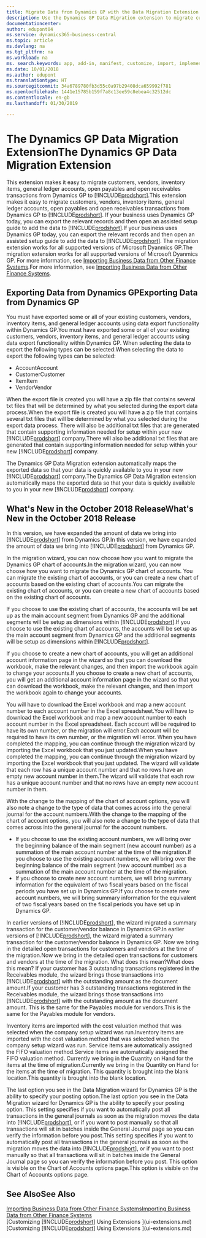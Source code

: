 ```yaml
---
title: Migrate Data from Dynamics GP with the Data Migration Extension | Microsoft Docs
description: Use the Dynamics GP Data Migration extension to migrate customers, vendors, inventory items, general ledger accounts, open payables and open receivables transactions from Dynamics GP to Business Central .
documentationcenter: 
author: edupont04
ms.service: dynamics365-business-central
ms.topic: article
ms.devlang: na
ms.tgt_pltfrm: na
ms.workload: na
ms. search.keywords: app, add-in, manifest, customize, import, implement
ms.date: 10/01/2018
ms.author: edupont
ms.translationtype: HT
ms.sourcegitcommit: 34a6789780fb3d55c0a97b29408dca659992f781
ms.openlocfilehash: 1441e15785b159f7a8c13ee59c8ebea4c32512dc
ms.contentlocale: en-gb
ms.lasthandoff: 01/30/2019

---
```

# <a name="the-dynamics-gp-data-migration-extension"></a><span data-ttu-id="542b2-103">The Dynamics GP Data Migration Extension</span><span class="sxs-lookup"><span data-stu-id="542b2-103">The Dynamics GP Data Migration Extension</span></span> 
<span data-ttu-id="542b2-104">This extension makes it easy to migrate customers, vendors, inventory items, general ledger accounts, open payables and open receivables transactions from Dynamics GP to [!INCLUDE[prodshort](includes/prodshort.md)].</span><span class="sxs-lookup"><span data-stu-id="542b2-104">This extension makes it easy to migrate customers, vendors, inventory items, general ledger accounts, open payables and open receivables transactions from Dynamics GP to [!INCLUDE[prodshort](includes/prodshort.md)].</span></span> <span data-ttu-id="542b2-105">If your business uses Dynamics GP today, you can export the relevant records and then open an assisted setup guide to add the data to [!INCLUDE[prodshort](includes/prodshort.md)].</span><span class="sxs-lookup"><span data-stu-id="542b2-105">If your business uses Dynamics GP today, you can export the relevant records and then open an assisted setup guide to add the data to [!INCLUDE[prodshort](includes/prodshort.md)].</span></span> <span data-ttu-id="542b2-106">The migration extension works for all supported versions of Microsoft Dyanmics GP.</span><span class="sxs-lookup"><span data-stu-id="542b2-106">The migration extension works for all supported versions of Microsoft Dyanmics GP.</span></span> <span data-ttu-id="542b2-107">For more information, see [Importing Business Data from Other Finance Systems](across-import-data-configuration-packages.md).</span><span class="sxs-lookup"><span data-stu-id="542b2-107">For more information, see [Importing Business Data from Other Finance Systems](across-import-data-configuration-packages.md).</span></span>

## <a name="exporting-data-from-dynamics-gp"></a><span data-ttu-id="542b2-108">Exporting Data from Dynamics GP</span><span class="sxs-lookup"><span data-stu-id="542b2-108">Exporting Data from Dynamics GP</span></span>
<span data-ttu-id="542b2-109">You must have exported some or all of your existing customers, vendors, inventory items, and general ledger accounts using data export functionality within Dynamics GP.</span><span class="sxs-lookup"><span data-stu-id="542b2-109">You must have exported some or all of your existing customers, vendors, inventory items, and general ledger accounts using data export functionality within Dynamics GP.</span></span> <span data-ttu-id="542b2-110">When selecting the data to export the following types can be selected:</span><span class="sxs-lookup"><span data-stu-id="542b2-110">When selecting the data to export the following types can be selected:</span></span>

* <span data-ttu-id="542b2-111">Account</span><span class="sxs-lookup"><span data-stu-id="542b2-111">Account</span></span>  
* <span data-ttu-id="542b2-112">Customer</span><span class="sxs-lookup"><span data-stu-id="542b2-112">Customer</span></span>  
* <span data-ttu-id="542b2-113">Item</span><span class="sxs-lookup"><span data-stu-id="542b2-113">Item</span></span>  
* <span data-ttu-id="542b2-114">Vendor</span><span class="sxs-lookup"><span data-stu-id="542b2-114">Vendor</span></span>  

<span data-ttu-id="542b2-115">When the export file is created you will have a zip file that contains several txt files that will be determined by what you selected during the export data process.</span><span class="sxs-lookup"><span data-stu-id="542b2-115">When the export file is created you will have a zip file that contains several txt files that will be determined by what you selected during the export data process.</span></span>  <span data-ttu-id="542b2-116">There will also be additional txt files that are generated that contain supporting information needed for setup within your new [!INCLUDE[prodshort](includes/prodshort.md)] company.</span><span class="sxs-lookup"><span data-stu-id="542b2-116">There will also be additional txt files that are generated that contain supporting information needed for setup within your new [!INCLUDE[prodshort](includes/prodshort.md)] company.</span></span>

<span data-ttu-id="542b2-117">The Dynamics GP Data Migration extension automatically maps the exported data so that your data is quickly available to you in your new [!INCLUDE[prodshort](includes/prodshort.md)] company.</span><span class="sxs-lookup"><span data-stu-id="542b2-117">The Dynamics GP Data Migration extension automatically maps the exported data so that your data is quickly available to you in your new [!INCLUDE[prodshort](includes/prodshort.md)] company.</span></span>

## <a name="whats-new-in-the-october-2018-release"></a><span data-ttu-id="542b2-118">What's New in the October 2018 Release</span><span class="sxs-lookup"><span data-stu-id="542b2-118">What's New in the October 2018 Release</span></span>

<span data-ttu-id="542b2-119">In this version, we have expanded the amount of data we bring into [!INCLUDE[prodshort](includes/prodshort.md)] from Dynamics GP.</span><span class="sxs-lookup"><span data-stu-id="542b2-119">In this version, we have expanded the amount of data we bring into [!INCLUDE[prodshort](includes/prodshort.md)] from Dynamics GP.</span></span>

<span data-ttu-id="542b2-120">In the migration wizard, you can now choose how you want to migrate the Dynamics GP chart of accounts.</span><span class="sxs-lookup"><span data-stu-id="542b2-120">In the migration wizard, you can now choose how you want to migrate the Dynamics GP chart of accounts.</span></span> <span data-ttu-id="542b2-121">You can migrate the existing chart of accounts, or you can create a new chart of accounts based on the existing chart of accounts.</span><span class="sxs-lookup"><span data-stu-id="542b2-121">You can migrate the existing chart of accounts, or you can create a new chart of accounts based on the existing chart of accounts.</span></span>  

<span data-ttu-id="542b2-122">If you choose to use the existing chart of accounts, the accounts will be set up as the main account segment from Dynamics GP and the additional segments will be setup as dimensions within [!INCLUDE[prodshort](includes/prodshort.md)].</span><span class="sxs-lookup"><span data-stu-id="542b2-122">If you choose to use the existing chart of accounts, the accounts will be set up as the main account segment from Dynamics GP and the additional segments will be setup as dimensions within [!INCLUDE[prodshort](includes/prodshort.md)].</span></span>  

<span data-ttu-id="542b2-123">If you choose to create a new chart of accounts, you will get an additional account information page in the wizard so that you can download the workbook, make the relevant changes, and then import the workbook again to change your accounts.</span><span class="sxs-lookup"><span data-stu-id="542b2-123">If you choose to create a new chart of accounts, you will get an additional account information page in the wizard so that you can download the workbook, make the relevant changes, and then import the workbook again to change your accounts.</span></span>  

<span data-ttu-id="542b2-124">You will have to download the Excel workbook and map a new account number to each account number in the Excel spreadsheet.</span><span class="sxs-lookup"><span data-stu-id="542b2-124">You will have to download the Excel workbook and map a new account number to each account number in the Excel spreadsheet.</span></span> <span data-ttu-id="542b2-125">Each account will be required to have its own number, or the migration will error.</span><span class="sxs-lookup"><span data-stu-id="542b2-125">Each account will be required to have its own number, or the migration will error.</span></span> <span data-ttu-id="542b2-126">When you have completed the mapping, you can continue through the migration wizard by importing the Excel workbook that you just updated.</span><span class="sxs-lookup"><span data-stu-id="542b2-126">When you have completed the mapping, you can continue through the migration wizard by importing the Excel workbook that you just updated.</span></span> <span data-ttu-id="542b2-127">The wizard will validate that each row has a unique account number and that no rows have an empty new account number in them.</span><span class="sxs-lookup"><span data-stu-id="542b2-127">The wizard will validate that each row has a unique account number and that no rows have an empty new account number in them.</span></span>  

<span data-ttu-id="542b2-128">With the change to the mapping of the chart of account options, you will also note a change to the type of data that comes across into the general journal for the account numbers.</span><span class="sxs-lookup"><span data-stu-id="542b2-128">With the change to the mapping of the chart of account options, you will also note a change to the type of data that comes across into the general journal for the account numbers.</span></span>  

- <span data-ttu-id="542b2-129">If you choose to use the existing account numbers, we will bring over the beginning balance of the main segment (new account number) as a summation of the main account number at the time of the migration.</span><span class="sxs-lookup"><span data-stu-id="542b2-129">If you choose to use the existing account numbers, we will bring over the beginning balance of the main segment (new account number) as a summation of the main account number at the time of the migration.</span></span>  
- <span data-ttu-id="542b2-130">If you choose to create new account numbers, we will bring summary information for the equivalent of two fiscal years based on the fiscal periods you have set up in Dynamics GP.</span><span class="sxs-lookup"><span data-stu-id="542b2-130">If you choose to create new account numbers, we will bring summary information for the equivalent of two fiscal years based on the fiscal periods you have set up in Dynamics GP.</span></span>

<span data-ttu-id="542b2-131">In earlier versions of [!INCLUDE[prodshort](includes/prodshort.md)], the wizard migrated a summary transaction for the customer/vendor balance in Dynamics GP.</span><span class="sxs-lookup"><span data-stu-id="542b2-131">In earlier versions of [!INCLUDE[prodshort](includes/prodshort.md)], the wizard migrated a summary transaction for the customer/vendor balance in Dynamics GP.</span></span> <span data-ttu-id="542b2-132">Now we bring in the detailed open transactions for customers and vendors at the time of the migration.</span><span class="sxs-lookup"><span data-stu-id="542b2-132">Now we bring in the detailed open transactions for customers and vendors at the time of the migration.</span></span> <span data-ttu-id="542b2-133">What does this mean?</span><span class="sxs-lookup"><span data-stu-id="542b2-133">What does this mean?</span></span> <span data-ttu-id="542b2-134">If your customer has 3 outstanding transactions registered in the Receivables module, the wizard brings those transactions into [!INCLUDE[prodshort](includes/prodshort.md)] with the outstanding amount as the document amount.</span><span class="sxs-lookup"><span data-stu-id="542b2-134">If your customer has 3 outstanding transactions registered in the Receivables module, the wizard brings those transactions into [!INCLUDE[prodshort](includes/prodshort.md)] with the outstanding amount as the document amount.</span></span> <span data-ttu-id="542b2-135">This is the same for the Payables module for vendors.</span><span class="sxs-lookup"><span data-stu-id="542b2-135">This is the same for the Payables module for vendors.</span></span>  

<span data-ttu-id="542b2-136">Inventory items are imported with the cost valuation method that was selected when the company setup wizard was run.</span><span class="sxs-lookup"><span data-stu-id="542b2-136">Inventory items are imported with the cost valuation method that was selected when the company setup wizard was run.</span></span> <span data-ttu-id="542b2-137">Service items are automatically assigned the FIFO valuation method.</span><span class="sxs-lookup"><span data-stu-id="542b2-137">Service items are automatically assigned the FIFO valuation method.</span></span> <span data-ttu-id="542b2-138">Currently we bring in the Quantity on Hand for the items at the time of migration.</span><span class="sxs-lookup"><span data-stu-id="542b2-138">Currently we bring in the Quantity on Hand for the items at the time of migration.</span></span>  <span data-ttu-id="542b2-139">This quantity is brought into the blank location.</span><span class="sxs-lookup"><span data-stu-id="542b2-139">This quantity is brought into the blank location.</span></span>  

<span data-ttu-id="542b2-140">The last option you see in the Data Migration wizard for Dynamics GP is the ability to specify your posting option.</span><span class="sxs-lookup"><span data-stu-id="542b2-140">The last option you see in the Data Migration wizard for Dynamics GP is the ability to specify your posting option.</span></span> <span data-ttu-id="542b2-141">This setting specifies if you want to automatically post all transactions in the general journals as soon as the migration moves the data into [!INCLUDE[prodshort](includes/prodshort.md)], or if you want to post manually so that all transactions will sit in batches inside the General Journal page so you can verify the information before you post.</span><span class="sxs-lookup"><span data-stu-id="542b2-141">This setting specifies if you want to automatically post all transactions in the general journals as soon as the migration moves the data into [!INCLUDE[prodshort](includes/prodshort.md)], or if you want to post manually so that all transactions will sit in batches inside the General Journal page so you can verify the information before you post.</span></span> <span data-ttu-id="542b2-142">This option is visible on the Chart of Accounts options page.</span><span class="sxs-lookup"><span data-stu-id="542b2-142">This option is visible on the Chart of Accounts options page.</span></span>


## <a name="see-also"></a><span data-ttu-id="542b2-143">See Also</span><span class="sxs-lookup"><span data-stu-id="542b2-143">See Also</span></span>
[<span data-ttu-id="542b2-144">Importing Business Data from Other Finance Systems</span><span class="sxs-lookup"><span data-stu-id="542b2-144">Importing Business Data from Other Finance Systems</span></span>](across-import-data-configuration-packages.md)  
<span data-ttu-id="542b2-145">[Customizing [!INCLUDE[prodshort](includes/prodshort.md)] Using Extensions ](ui-extensions.md)</span><span class="sxs-lookup"><span data-stu-id="542b2-145">[Customizing [!INCLUDE[prodshort](includes/prodshort.md)] Using Extensions ](ui-extensions.md)</span></span>  

